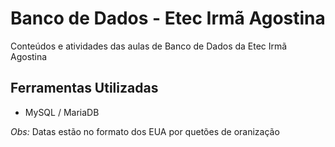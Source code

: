 # Banco de Dados - Etec Irmã Agostina
Conteúdos e atividades das aulas de Banco de Dados da Etec Irmã Agostina

## Ferramentas Utilizadas
- MySQL / MariaDB

*Obs:* Datas estão no formato dos EUA por quetões de oranização
